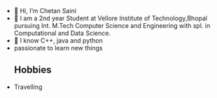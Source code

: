 - 👋 Hi, I’m Chetan Saini
- 🌱 I am a 2nd year Student at Vellore Institute of Technology,Bhopal pursuing Int. M.Tech Computer Science and Engineering with spl. in Computational and Data Science.
- 👀 I know  C++, java and python
- passionate to learn new things
   ## Hobbies
- Travelling
<!---
chetan4151/chetan4151 is a ✨ special ✨ repository because its `README.md` (this file) appears on your GitHub profile.
You can click the Preview link to take a look at your changes.
--->

